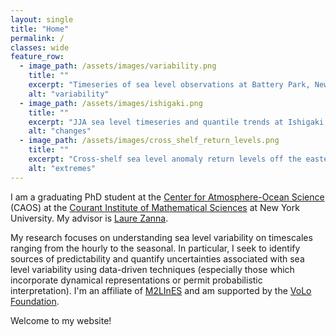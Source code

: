 ```yaml
---
layout: single
title: "Home"
permalink: /
classes: wide
feature_row:
  - image_path: /assets/images/variability.png
    title: ""
    excerpt: "Timeseries of sea level observations at Battery Park, New York, NY, with computed trends + climatology."
    alt: "variability"
  - image_path: /assets/images/ishigaki.png
    title: ""
    excerpt: "JJA sea level timeseries and quantile trends at Ishigaki, Japan, with comparison of distributions between first 10 years and last 10 years of observational record."
    alt: "changes"
  - image_path: /assets/images/cross_shelf_return_levels.png
    title: ""
    excerpt: "Cross-shelf sea level anomaly return levels off the eastern coast of South America in CM2.6 simulations."
    alt: "extremes"
---
```


I am a graduating PhD student at the [Center for Atmosphere-Ocean Science](https://caos.cims.nyu.edu/dynamic/) (CAOS) 
at the [Courant Institute of Mathematical Sciences](https://cims.nyu.edu/dynamic/) at New York University.
My advisor is [Laure Zanna](https://zanna-researchteam.github.io/author/laure-zanna/).

My research focuses on understanding sea level variability on timescales ranging from the hourly to the seasonal. In particular, 
I seek to identify sources of predictability and quantify uncertainties associated with sea level variability using data-driven techniques
(especially those which incorporate dynamical representations or permit probabilistic interpretation).
I'm an affiliate of [M2LInES](https://m2lines.github.io/)
and am supported by the [VoLo Foundation](https://volofoundation.org/project/new-york-university-nyu/).

Welcome to my website!

<!-- I'm a Wisconsinite, a marathoner, an amateur piano player, and an avid Mets supporter (though perhaps not as much of a baseball fanatic as my advisor)! -->

<!-- ## Gallery
{% include feature_row %} -->
